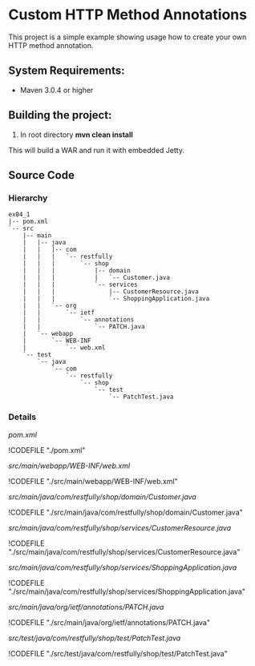 # Custom HTTP Method Annotations


<!-- toc -->


This project is a simple example showing usage how to create your own HTTP method annotation.


## System Requirements:


- Maven 3.0.4 or higher


## Building the project:

1. In root directory **mvn clean install**


This will build a WAR and run it with embedded Jetty.


## Source Code


### Hierarchy
```
ex04_1
|-- pom.xml
`-- src
    |-- main
    |   |-- java
    |   |   |-- com
    |   |   |   `-- restfully
    |   |   |       `-- shop
    |   |   |           |-- domain
    |   |   |           |   `-- Customer.java
    |   |   |           `-- services
    |   |   |               |-- CustomerResource.java
    |   |   |               `-- ShoppingApplication.java
    |   |   `-- org
    |   |       `-- ietf
    |   |           `-- annotations
    |   |               `-- PATCH.java
    |   `-- webapp
    |       `-- WEB-INF
    |           `-- web.xml
    `-- test
        `-- java
            `-- com
                `-- restfully
                    `-- shop
                        `-- test
                            `-- PatchTest.java
```


### Details



*pom.xml*

!CODEFILE "./pom.xml"


*src/main/webapp/WEB-INF/web.xml*

!CODEFILE "./src/main/webapp/WEB-INF/web.xml"


*src/main/java/com/restfully/shop/domain/Customer.java*

!CODEFILE "./src/main/java/com/restfully/shop/domain/Customer.java"


*src/main/java/com/restfully/shop/services/CustomerResource.java*

!CODEFILE "./src/main/java/com/restfully/shop/services/CustomerResource.java"


*src/main/java/com/restfully/shop/services/ShoppingApplication.java*

!CODEFILE "./src/main/java/com/restfully/shop/services/ShoppingApplication.java"


*src/main/java/org/ietf/annotations/PATCH.java*

!CODEFILE "./src/main/java/org/ietf/annotations/PATCH.java"


*src/test/java/com/restfully/shop/test/PatchTest.java*

!CODEFILE "./src/test/java/com/restfully/shop/test/PatchTest.java"
